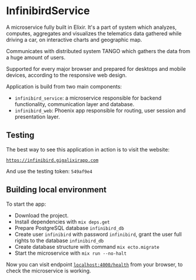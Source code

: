 # InfinibirdService

A microservice fully built in Elixir. It's a part of system which analyzes, computes, aggregates and visualizes the telematics data gathered while driving a car, on interactive charts and geographic map.

Communicates with distributed system TANGO which gathers the data from a huge amount of users.

Supported for every major browser and prepared for desktops and mobile devices, according to the responsive web design.

Application is build from two main components:

- `infinibird_service`: a microservice responsible for backend functionality, communication layer and database.
- `infinibird_web`: Phoenix app responsible for routing, user session and presentation layer.

## Testing

The best way to see this application in action is to visit the website:

[`https://infinibird.gigalixirapp.com`](https://infinibird.gigalixirapp.com)

And use the testing token: `549af9e4`

## Building local environment

To start the app:

- Download the project.
- Install dependencies with `mix deps.get`
- Prepare PostgreSQL database `infinibird_db`
- Create user `infinibird` with password `infinibird`, grant the user full rights to the database `infinibird_db`
- Create database structure with command `mix ecto.migrate`
- Start the microservice with `mix run --no-halt`

Now you can visit endpoint [`localhost:4000/health`](http://localhost:4000/health) from your browser, to check the microservice is working.
